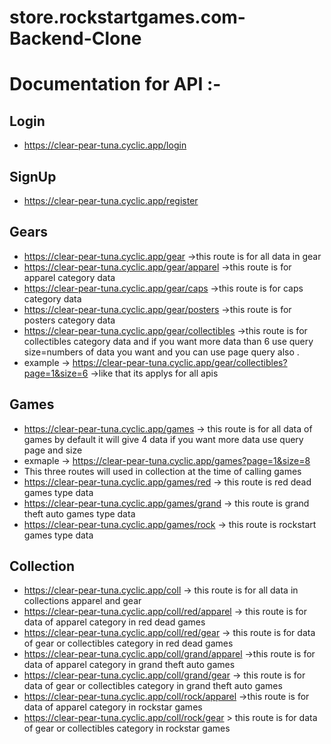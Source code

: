 # store.rockstartgames.com-Backend-Clone

<h1>Documentation for API :-</h1>

<h2>Login</h2>

- https://clear-pear-tuna.cyclic.app/login

<h2>SignUp</h2>

- https://clear-pear-tuna.cyclic.app/register

<h2>Gears</h2>

- https://clear-pear-tuna.cyclic.app/gear ->this route is for all data in gear
- https://clear-pear-tuna.cyclic.app/gear/apparel ->this route is for apparel category data
- https://clear-pear-tuna.cyclic.app/gear/caps ->this route is for caps category data
- https://clear-pear-tuna.cyclic.app/gear/posters ->this route is for posters category data
- https://clear-pear-tuna.cyclic.app/gear/collectibles ->this route is for collectibles category data and if you want more data than 6 use query size=numbers of data you want and you can use page query also .
- example ->
  https://clear-pear-tuna.cyclic.app/gear/collectibles?page=1&size=6 ->like that its applys for all apis

<h2>Games</h2>

- https://clear-pear-tuna.cyclic.app/games -> this route is for all data of games by default it will give 4 data
  if you want more data use query page and size
- exmaple -> https://clear-pear-tuna.cyclic.app/games?page=1&size=8
- This three routes will used in collection at the time of calling games
- https://clear-pear-tuna.cyclic.app/games/red -> this route is red dead games type data
- https://clear-pear-tuna.cyclic.app/games/grand -> this route is grand theft auto games type data
- https://clear-pear-tuna.cyclic.app/games/rock -> this route is rockstart games type data

<h2>Collection</h2>

- https://clear-pear-tuna.cyclic.app/coll -> this route is for all data in collections apparel and gear
- https://clear-pear-tuna.cyclic.app/coll/red/apparel -> this route is for data of apparel category in red dead games
- https://clear-pear-tuna.cyclic.app/coll/red/gear -> this route is for data of gear or collectibles category in red dead games
- https://clear-pear-tuna.cyclic.app/coll/grand/apparel ->this route is for data of apparel category in grand theft auto games
- https://clear-pear-tuna.cyclic.app/coll/grand/gear -> this route is for data of gear or collectibles category in grand theft auto games
- https://clear-pear-tuna.cyclic.app/coll/rock/apparel ->this route is for data of apparel category in rockstar games
- https://clear-pear-tuna.cyclic.app/coll/rock/gear > this route is for data of gear or collectibles category in rockstar games
